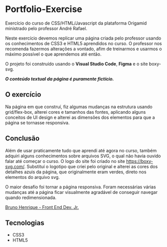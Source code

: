 # Portfolio-Exercise

Exercício do curso de CSS/HTML/Javascript da plataforma Origamid ministrado pelo professor André Rafael. 

Neste exercício devemos replicar uma página criada pelo professor usando os conhecimentos de CSS3 e HTML5 aprendidos no curso. O professor nos recomenda fazermos alterações a vontado, afim de treinarmos e usarmos o máximo possível o que aprendemos até então.

O projeto foi construído usando o **Visual Studio Code**, **Figma** e o site boxy-svg.

 ***O conteúdo textual da página é puramente fictício.*** 

## O exercício

Na página em que construí, fiz algumas mudanças na estrutura usando grid/flex-box, alterei cores e tamanhos das fontes, aplicando alguns conceitos de UI design e alterei as dimensões dos elementos para que a página se tornasse responsiva.

## Conclusão

Além de usar praticamente tudo que aprendi até agora no curso, também adquiri alguns conhecimentos sobre arquivos SVG, o qual não havia ouvido falar até começar o curso. O logo do site foi criado no site https://boxy-svg.com/. Substituí o logotipo que criei pelo original e alterei as cores dos detalhes azuis da página, que originalmente eram verdes, direto nos elementos do arquivo svg.

O maior desafio foi tornar a página responsiva. Foram necessárias várias mudanças até a página ficar visualmente agradável de conseguir navegar quando redimensionada.


[Bruno Henrique - Front End Dev. Jr.](https://bubru.github.io/Portfolio-Exercise/)

## Tecnologias

- CSS3
- HTML5
